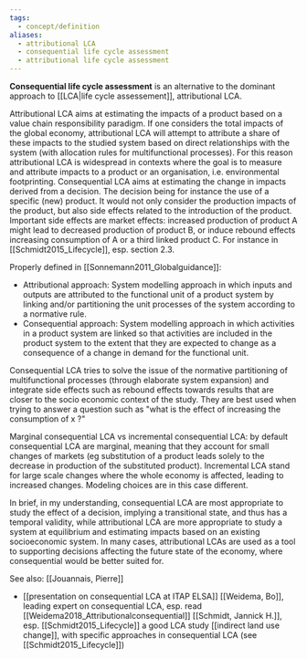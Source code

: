 ```yaml
---
tags:
  - concept/definition
aliases:
  - attributional LCA
  - consequential life cycle assessment
  - attributional life cycle assessment
---
```

**Consequential life cycle assessment** is an alternative to the dominant approach to [[LCA|life cycle assessement]], attributional LCA.

Attributional LCA aims at estimating the impacts of a product based on a value chain responsibility paradigm. If one considers the total impacts of the global economy, attributional LCA will attempt to attribute a share of these impacts to the studied system based on direct relationships with the system (with allocation rules for multifunctional processes). For this reason attributional LCA is widespread in contexts where the goal is to measure and attribute impacts to a product or an organisation, i.e. environmental footprinting.
Consequential LCA aims at estimating the change in impacts derived from a decision. The decision being for instance the use of a specific (new) product. It would not only consider the production impacts of the product, but also side effects related to the introduction of the product. Important side effects are market effects: increased production of product A might lead to decreased production of product B, or induce rebound effects increasing consumption of A or a third linked product C. For instance in [[Schmidt2015_Lifecycle]], esp. section 2.3.

Properly defined in [[Sonnemann2011_Globalguidance]]:
- Attributional approach: System modelling approach in which inputs and outputs are attributed to the functional unit of a product system by linking and/or partitioning the unit processes of the system according to a normative rule. 
- Consequential approach: System modelling approach in which activities in a product system are linked so that activities are included in the product system to the extent that they are expected to change as a consequence of a change in demand for the functional unit.

Consequential LCA tries to solve the issue of the normative partitioning of multifunctional processes (through elaborate system expansion) and integrate side effects such as rebound effects towards results that are closer to the socio economic context of the study. They are best used when trying to answer a question such as "what is the effect of increasing the consumption of x ?"

Marginal consequential LCA vs incremental consequential LCA: by default consequential LCA are marginal, meaning that they account for small changes of markets (eg substitution of a product leads solely to the decrease in production of the substituted product). Incremental LCA stand for large scale changes where the whole economy is affected, leading to increased changes. Modeling choices are in this case different.

In brief, in my understanding, consequential LCA are most appropriate to study the effect of a decision, implying a transitional state, and thus has a temporal validity, while attributional LCA are more appropriate to study a system at equilibrium and estimating impacts based on an existing socioeconomic system. In many cases, attributional LCAs are used as a tool to supporting decisions affecting the future state of the economy, where consequential would be better suited for.

See also:
[[Jouannais, Pierre]] 
- [[presentation on consequential LCA at ITAP ELSA]]
[[Weidema, Bo]], leading expert on consequential LCA, esp. read [[Weidema2018_Attributionalconsequential]]
[[Schmidt, Jannick H.]], esp. [[Schmidt2015_Lifecycle]] a good LCA study
[[indirect land use change]], with specific approaches in consequential LCA (see [[Schmidt2015_Lifecycle]])
